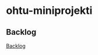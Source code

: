 # ohtu-miniprojekti

## Backlog
[Backlog](https://github.com/PaulusParssinen/ohtu-miniprojekti/projects/1)

